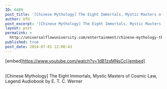 ```yaml
---
ID: 6489
post_title: '[Chinese Mythology] The Eight Immortals, Mystic Masters of Cosmic Law, Legend'
author: UfU
post_excerpt: '[Chinese Mythology] The Eight Immortals, Mystic Masters of Cosmic Law, Legend Audiobook by E. T. C. Werner'
layout: post
permalink: >
  http://universalflowuniversity.com/entertainment/chinese-mythology-the-eight-immortals-mystic-masters-of-cosmic-law-legend/
published: true
post_date: 2014-07-01 12:08:43
---
```

[embed]https://www.youtube.com/watch?v=1dB1zsMNsCc[/embed]</br></br>
<p>[Chinese Mythology] The Eight Immortals, Mystic Masters of Cosmic Law, Legend Audiobook by E. T. C. Werner</p>